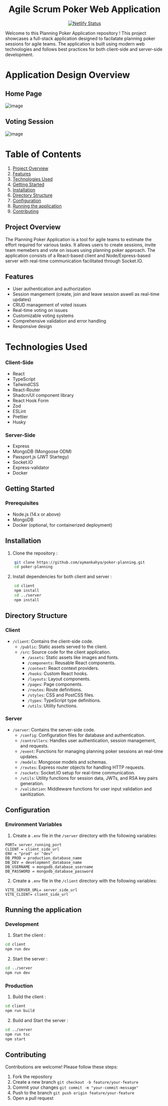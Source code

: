 <h1 align="center">
  Agile Scrum Poker Web Application
</h1>

<p align="center">
  <a href="https://app.netlify.com/sites/planningpokeragile/deploys" target="_blank">
    <img src="https://api.netlify.com/api/v1/badges/1963b488-7b78-48c9-9e2d-6fb5e47ab3af/deploy-status" alt="Netlify Status" />
  </a>
</p>

Welcome to this Planning Poker Application repository ! This project showcases a full-stack application designed to facilatate planning poker sessions for agile teams. The application is built using modern web technologies and follows best practices for both client-side and server-side development.

# Application Design Overview
## Home Page
![image](https://github.com/aymankahya/poker-planning/assets/63832251/b50f96f9-4a87-4060-ac40-ce317488281f)

## Voting Session
![image](https://github.com/aymankahya/poker-planning/assets/63832251/b56ae41f-b294-4e75-b0b2-4473f2f09eb6)


# Table of Contents

1. [Project Overview](#project-overview)
2. [Features](#features)
3. [Technologies Used](#technologies-used)
4. [Getting Started](#getting-started)
5. [Installation](#installation)
6. [Directory Structure](#directory-structure)
7. [Configuration](#configuration)
8. [Running the application](#running-the-application)
9. [Contributing](#contributing)

## Project Overview

The Planning Poker Application is a tool for agile teams to estimate the effort required for various tasks. It allows users to create sessions, invite team memebers and vote on issues using planning poker approach. The application consists of a React-based client and Node/Express-based server with real-time communication facilitated through Socket.IO.

## Features

- User authentication and authorization
- Session mangement (create, join and leave session aswell as real-time updates)
- CRUD management of voted issues
- Real-time voting on issues
- Customizable voting systems
- Comprehensive validation and error handling
- Responsive design

# Technologies Used

### Client-Side

- React
- TypeScript
- TailwindCSS
- React-Router
- Shadcn/UI component library
- React Hook Form
- Zod
- ESLint
- Prettier
- Husky

### Server-Side

- Express
- MongoDB (Mongoose ODM)
- Passport.js (JWT Startegy)
- Socket.IO
- Express-validator
- Docker

## Getting Started

### Prerequisites

- Node.js (14.x or above)
- MongoDB
- Docker (optional, for containerized deployment)

## Installation

1. Clone the repository :

```bash
    git clone https://github.com/aymankahya/poker-planning.git
    cd poker-planning
```

2. Install dependencies for both client and server :

```bash
    cd client
    npm install
    cd ../server
    npm install
```

## Directory Structure

### Client

- `/client`: Contains the client-side code.
  - `/public`: Static assets served to the client.
  - `/src`: Source code for the client application.
    - `/assets`: Static assets like images and fonts.
    - `/components`: Reusable React components.
    - `/context`: React context providers.
    - `/hooks`: Custom React hooks.
    - `/layouts`: Layout components.
    - `/pages`: Page components.
    - `/routes`: Route definitions.
    - `/styles`: CSS and PostCSS files.
    - `/types`: TypeScript type definitions.
    - `/utils`: Utility functions.

### Server

- `/server`: Contains the server-side code.
  - `/config`: Configuration files for database and authentication.
  - `/controllers`: Handles user authentication, session management, and requests.
  - `/event`: Functions for managing planning poker sessions an real-time updates.
  - `/models`: Mongoose models and schemas.
  - `/routes`: Express router objects for handling HTTP requests.
  - `/sockets`: Socket.IO setup for real-time communication.
  - `/utils`: Utility functions for session data, JWTs, and RSA key pairs generation.
  - `/validation`: Middleware functions for user input validation and sanitization.

## Configuration

### Environment Variables

1. Create a `.env` file in the `/server` directory with the following variables:

```env
PORT= server_running_port
CLIENT = client_side_url
ENV = "prod" or "dev"
DB_PROD = production_database_name
DB_DEV = development_database_name
DB_USERNAME = mongodb_database_username
DB_PASSWORD = mongodb_database_password
```

2. Create a `.env` file in the `/client` directory with the following variables:

```env
VITE_SERVER_URL= server_side_url
VITE_CLIENT= client_side_url
```

## Running the application

### Development

1. Start the client :

```bash
cd client
npm run dev
```

2. Start the server :

```bash
cd ../server
npm run dev
```

### Production

1. Build the client :

```bash
cd client
npm run build
```

2. Build and Start the server :

```bash
cd ../server
npm run tsc
npm start
```

## Contributing

Contributions are welcome! Please follow these steps:

1. Fork the repository
2. Create a new branch `git checkout -b feature/your-feature`
3. Commit your changes `git commit -m "your-commit-message"`
4. Push to the branch `git push origin feature/your-feature`
5. Open a pull request
